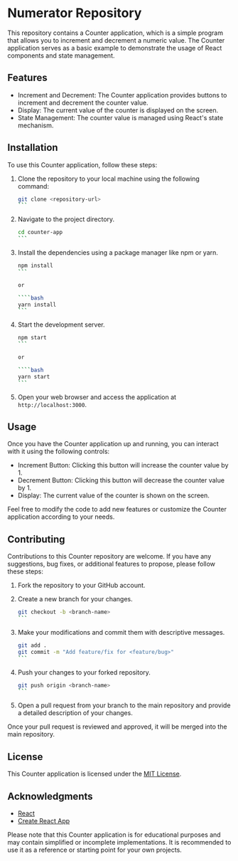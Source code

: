 # Numerator Repository

This repository contains a Counter application, which is a simple program that allows you to increment and decrement a numeric value. The Counter application serves as a basic example to demonstrate the usage of React components and state management.

## Features

- Increment and Decrement: The Counter application provides buttons to increment and decrement the counter value.
- Display: The current value of the counter is displayed on the screen.
- State Management: The counter value is managed using React's state mechanism.

## Installation

To use this Counter application, follow these steps:

1. Clone the repository to your local machine using the following command:

   ````bash
   git clone <repository-url>
   ```

2. Navigate to the project directory.

   ````bash
   cd counter-app
   ```

3. Install the dependencies using a package manager like npm or yarn.

   ````bash
   npm install
   ```

   or

   ````bash
   yarn install
   ```

4. Start the development server.

   ````bash
   npm start
   ```

   or

   ````bash
   yarn start
   ```

5. Open your web browser and access the application at `http://localhost:3000`.

## Usage

Once you have the Counter application up and running, you can interact with it using the following controls:

- Increment Button: Clicking this button will increase the counter value by 1.
- Decrement Button: Clicking this button will decrease the counter value by 1.
- Display: The current value of the counter is shown on the screen.

Feel free to modify the code to add new features or customize the Counter application according to your needs.

## Contributing

Contributions to this Counter repository are welcome. If you have any suggestions, bug fixes, or additional features to propose, please follow these steps:

1. Fork the repository to your GitHub account.

2. Create a new branch for your changes.

   ````bash
   git checkout -b <branch-name>
   ```

3. Make your modifications and commit them with descriptive messages.

   ````bash
   git add .
   git commit -m "Add feature/fix for <feature/bug>"
   ```

4. Push your changes to your forked repository.

   ````bash
   git push origin <branch-name>
   ```

5. Open a pull request from your branch to the main repository and provide a detailed description of your changes.

Once your pull request is reviewed and approved, it will be merged into the main repository.

## License

This Counter application is licensed under the [MIT License](LICENSE).

## Acknowledgments

- [React](https://reactjs.org/)
- [Create React App](https://create-react-app.dev/)

Please note that this Counter application is for educational purposes and may contain simplified or incomplete implementations. It is recommended to use it as a reference or starting point for your own projects.
